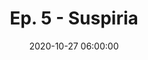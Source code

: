 ---
layout: default
title: "Ep. 5 - Suspiria"
date: 2020-10-27 06:00:00
file: https://ia801404.us.archive.org/9/items/sss_suspiria/sss_suspiria.mp3
file_itunes: https://ia801404.us.archive.org/9/items/sss_suspiria/sss_suspiria.mp3
excerpt: Happy Halloween everybody. We hope you are doing some safe Trick or Treating if it is possible, or finding another way to celebrate. If you ended up watching this crazy cult film, we hope you got something worthwhile, because we are still searching for meaning. 
summary: This week, in celebration of Halloween, we decided to watch Luca Guadagnino’s 2018 horror film - Suspiria. This fever-dream film attempts to reconcile horror, history, and mystery leveraging a nearly all-female cast and cinematic stylings of 1970’s horror cinema. In this episode we address the poignant historical events of 1977 Europe that scaffold the plot, the use and meaning of witches in the film, and the body horror genre. Join us for a riveting discussion, and at your own discretion, stream Suspiria on Amazon Prime Video!
duration: "54:06" #audio length in min
length: "51339252" #filesize in byte
explicit: "yes" #other option is no
block: "no" #means is shown in itunes
categories: episodes
---